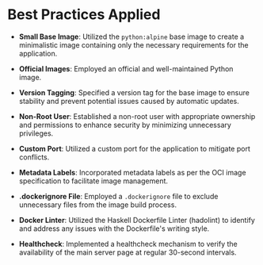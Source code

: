# Best Practices Applied

- **Small Base Image**: Utilized the `python:alpine` base image to create a minimalistic image containing only the necessary requirements for the application.

- **Official Images**: Employed an official and well-maintained Python image.

- **Version Tagging**: Specified a version tag for the base image to ensure stability and prevent potential issues caused by automatic updates.

- **Non-Root User**: Established a non-root user with appropriate ownership and permissions to enhance security by minimizing unnecessary privileges.

- **Custom Port**: Utilized a custom port for the application to mitigate port conflicts.

- **Metadata Labels**: Incorporated metadata labels as per the OCI image specification to facilitate image management.

- **.dockerignore File**: Employed a `.dockerignore` file to exclude unnecessary files from the image build process.

- **Docker Linter**: Utilized the Haskell Dockerfile Linter (hadolint) to identify and address any issues with the Dockerfile's writing style.

- **Healthcheck**: Implemented a healthcheck mechanism to verify the availability of the main server page at regular 30-second intervals.
